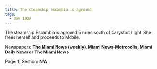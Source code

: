 ```yaml
---  
title: The steamship Escambia is aground  
tags:  
  - Nov 1929  
---  
```

  
The steamship Escambia is aground 5 miles south of Carysfort Light. She frees herself and proceeds to Mobile.  
  
Newspapers: **The Miami News (weekly), Miami News-Metropolis, Miami Daily News or The Miami News**  
  
Page: **1**, Section: **N/A** 
